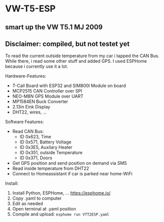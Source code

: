 # VW-T5-ESP
<h2> smart up the VW T5.1 MJ 2009</h2>
<h2> Disclaimer: compiled, but not testet yet</h2>

To read the current outside temperature from my car i tapped the CAN Bus. While there, i read some other stuff and added GPS. I used ESPHome because i currently use it a lot. 

Hardware-Features:
* T-Call Board with ESP32 and SIM800l Module on board
*	MCP2515 CAN Controller over SPI
*	NEO-M8N GPS Module over UART
*	MP1584EN Buck Converter 
*  2.13in Eink Display
*	DHT22, wires, ...

Software Features:
*	Read CAN Bus:
    * ID 0x623, Time
    * ID 0x571, Battery Voltage
    * ID 0x3E5, Auxilary Heater
    * ID 0x351, outside Temperature 
    * ID 0x371, Doors
* Get GPS position and send position on demand via SMS
* Read inside temperature from DHT22
* Connect to Homeassistant if car is parked near home-WiFi

Install:
1. Install Python, ESPHome, ... https://esphome.io/ 
2. Copy .yaml to computer
3. Edit as needed
3. Open terminal at .yaml position
4. Compile and upload: ```esphome run VTT2ESP.yaml```
